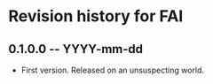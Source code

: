 # Revision history for FAI

## 0.1.0.0  -- YYYY-mm-dd

* First version. Released on an unsuspecting world.
